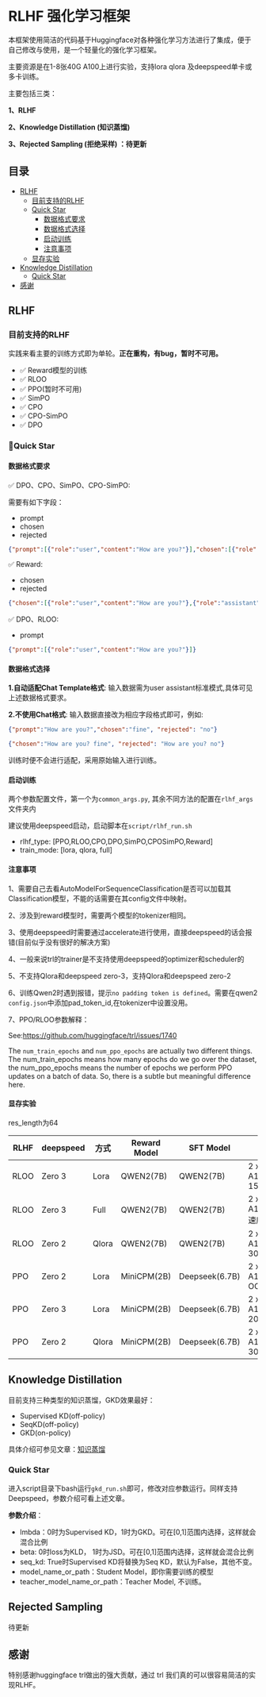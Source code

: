 # RLHF 强化学习框架

本框架使用简洁的代码基于Huggingface对各种强化学习方法进行了集成，便于自己修改与使用，是一个轻量化的强化学习框架。

主要资源是在1-8张40G A100上进行实验，支持lora qlora 及deepspeed单卡或多卡训练。

主要包括三类：

**1、RLHF**

**2、Knowledge Distillation (知识蒸馏)**

**3、Rejected Sampling (拒绝采样) ：待更新**

## 目录

- [RLHF](#rlhf)
  - [目前支持的RLHF](#目前支持的rlhf)
  - [Quick Star](#quick-star)
    - [数据格式要求](#数据格式要求)
    - [数据格式选择](#数据格式选择)
    - [启动训练](#启动训练)
    - [注意事项](#注意事项)
  - [显存实验](#显存实验)
- [Knowledge Distillation](#knowledge-distillation)
  - [Quick Star](#quick-star-1)
- [感谢](#感谢)

## RLHF
### 目前支持的RLHF
实践来看主要的训练方式即为单轮。**正在重构，有bug，暂时不可用。**

- ✅ Reward模型的训练
- ✅ RLOO
- ✅ PPO(暂时不可用)
- ✅ SimPO
- ✅ CPO
- ✅ CPO-SimPO
- ✅ DPO

### 🚀Quick Star

#### 数据格式要求
✅ DPO、CPO、SimPO、CPO-SimPO:

需要有如下字段：
- prompt
- chosen
- rejected

```json lines
{"prompt":[{"role":"user","content":"How are you?"}],"chosen":[{"role":"assistant","content":"fine"}],"rejected":[{"role":"assistant","content":"no"}]}
```
✅ Reward:
- chosen
- rejected

```json lines
{"chosen":[{"role":"user","content":"How are you?"},{"role":"assistant","content":"fine"}],"rejected":[{"role":"user","content":"How are you?"},{"role":"assistant","content":"no"}]}
```
✅ DPO、RLOO:
- prompt

```json lines
{"prompt":[{"role":"user","content":"How are you?"}]}
```

#### 数据格式选择

**1.自动适配Chat Template格式**: 输入数据需为user assistant标准模式,具体可见上述数据格式要求。

**2.不使用Chat格式**: 输入数据直接改为相应字段格式即可，例如:
```json lines
{"prompt":"How are you?","chosen":"fine", "rejected": "no"}
```

```json lines
{"chosen":"How are you? fine", "rejected": "How are you? no"}
```
训练时便不会进行适配，采用原始输入进行训练。


#### 启动训练

两个参数配置文件，第一个为```common_args.py```, 其余不同方法的配置在```rlhf_args```文件夹内

建议使用deepspeed启动，启动脚本在```script/rlhf_run.sh```

 - rlhf_type: [PPO,RLOO,CPO,DPO,SimPO,CPOSimPO,Reward]
 - train_mode: [lora, qlora, full]

#### 注意事项
1、需要自己去看AutoModelForSequenceClassification是否可以加载其Classification模型，不能的话需要在其config文件中映射。

2、涉及到reward模型时，需要两个模型的tokenizer相同。

3、使用deepspeed时需要通过accelerate进行使用，直接deepspeed的话会报错(目前似乎没有很好的解决方案)

4、一般来说trl的trainer是不支持使用deepspeed的optimizer和scheduler的

5、不支持Qlora和deepspeed zero-3，支持Qlora和deepspeed zero-2

6、训练Qwen2时遇到报错，提示```no padding token is defined```。需要在qwen2 ```config.json```中添加pad_token_id,在tokenizer中设置没用。

7、PPO/RLOO参数解释：

See:https://github.com/huggingface/trl/issues/1740

The ``num_train_epochs`` and ``num_ppo_epochs`` are actually two different things. The num_train_epochs means how many epochs do we go over the dataset, the num_ppo_epochs means the number of epochs we perform PPO updates on a batch of data. So, there is a subtle but meaningful difference here.


#### 显存实验
res_length为64

| **RLHF** | **deepspeed** | **方式** | **Reward Model** | **SFT Model**  | **显存占用**               |
|----------|---------------|--------|------------------|----------------|------------------------|
| RLOO     | Zero 3        | Lora   | QWEN2(7B)        | QWEN2(7B)      | 2 x A100(40GB): 15~30G |
| RLOO     | Zero 3        | Full   | QWEN2(7B)        | QWEN2(7B)      | 2 x A100(40GB): 速度很慢   |
| RLOO     | Zero 2        | Qlora  | QWEN2(7B)        | QWEN2(7B)      | 2 x A100(40GB): 30~40G |
| PPO      | Zero 2        | Lora   | MiniCPM(2B)      | Deepseek(6.7B) | 2 x A100(40GB): OOM    |
| PPO      | Zero 3        | Lora   | MiniCPM(2B)      | Deepseek(6.7B) | 2 x A100(40GB): 20-25G |
| PPO      | Zero 2        | Qlora  | MiniCPM(2B)      | Deepseek(6.7B) | 2 x A100(40GB): 30G    |

## Knowledge Distillation
目前支持三种类型的知识蒸馏，GKD效果最好：
- Supervised KD(off-policy)
- SeqKD(off-policy)
- GKD(on-policy)

具体介绍可参见文章：[知识蒸馏](https://zhuanlan.zhihu.com/p/1064724364)

### Quick Star
进入script目录下bash运行```gkd_run.sh```即可，修改对应参数运行。同样支持Deepspeed，参数介绍可看上述文章。

**参数介绍**：
- lmbda：0时为Supervised KD，1时为GKD。可在[0,1]范围内选择，这样就会混合比例
- beta:  0时loss为KLD， 1时为JSD。可在[0,1]范围内选择，这样就会混合比例
- seq_kd: True时Supervised KD将替换为Seq KD，默认为False，其他不变。
- model_name_or_path：Student Model，即你需要训练的模型
- teacher_model_name_or_path：Teacher Model, 不训练。

## Rejected Sampling
待更新

## 感谢

特别感谢huggingface trl做出的强大贡献，通过 trl 我们真的可以很容易简洁的实现RLHF。